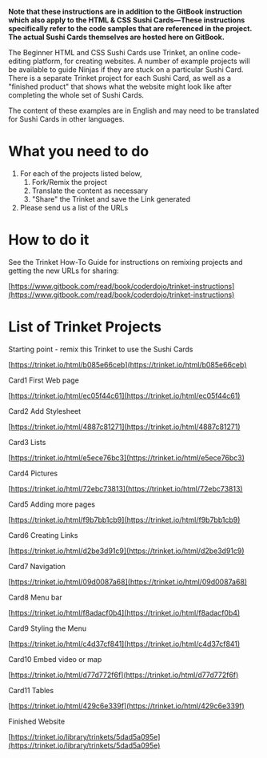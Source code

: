 **Note that these instructions are in addition to the GitBook instruction which also apply to the HTML & CSS Sushi Cards—These instructions specifically refer to the code samples that are referenced in the project. The actual Sushi Cards themselves are hosted here on GitBook.**

The Beginner HTML and CSS Sushi Cards use Trinket, an online code-editing platform, for creating websites. A number of example projects will be available to guide Ninjas if they are stuck on a particular Sushi Card. There is a separate Trinket project for each Sushi Card, as well as a "finished product" that shows what the website might look like after completing the whole set of Sushi Cards.

The content of these examples are in English and may need to be translated for Sushi Cards in other languages.

# What you need to do

1. For each of the projects listed below,
   1. Fork/Remix the project
   2. Translate the content as necessary
   3. "Share" the Trinket and save the Link generated
2. Please send us a list of the URLs

# How to do it

See the Trinket How-To Guide for instructions on remixing projects and getting the new URLs for sharing:

[https://www.gitbook.com/read/book/coderdojo/trinket-instructions](https://www.gitbook.com/read/book/coderdojo/trinket-instructions)

# List of Trinket Projects

Starting point - remix this Trinket to use the Sushi Cards

[https://trinket.io/html/b085e66ceb](https://trinket.io/html/b085e66ceb)

Card1 First Web page

[https://trinket.io/html/ec05f44c61](https://trinket.io/html/ec05f44c61)

Card2 Add Stylesheet

[https://trinket.io/html/4887c81271](https://trinket.io/html/4887c81271)

Card3 Lists

[https://trinket.io/html/e5ece76bc3](https://trinket.io/html/e5ece76bc3)

Card4 Pictures

[https://trinket.io/html/72ebc73813](https://trinket.io/html/72ebc73813)

Card5 Adding more pages

[https://trinket.io/html/f9b7bb1cb9](https://trinket.io/html/f9b7bb1cb9)

Card6 Creating Links

[https://trinket.io/html/d2be3d91c9](https://trinket.io/html/d2be3d91c9)

Card7 Navigation

[https://trinket.io/html/09d0087a68](https://trinket.io/html/09d0087a68)

Card8 Menu bar

[https://trinket.io/html/f8adacf0b4](https://trinket.io/html/f8adacf0b4)

Card9 Styling the Menu

[https://trinket.io/html/c4d37cf841](https://trinket.io/html/c4d37cf841)

Card10 Embed video or map

[https://trinket.io/html/d77d772f6f](https://trinket.io/html/d77d772f6f)

Card11 Tables

[https://trinket.io/html/429c6e339f](https://trinket.io/html/429c6e339f)

Finished Website

[https://trinket.io/library/trinkets/5dad5a095e](https://trinket.io/library/trinkets/5dad5a095e)

